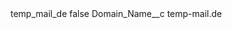 <?xml version="1.0" encoding="UTF-8"?>
<CustomMetadata xmlns="http://soap.sforce.com/2006/04/metadata" xmlns:xsi="http://www.w3.org/2001/XMLSchema-instance" xmlns:xsd="http://www.w3.org/2001/XMLSchema">
    <label>temp_mail_de</label>
    <protected>false</protected>
    <values>
        <field>Domain_Name__c</field>
        <value xsi:type="xsd:string">temp-mail.de</value>
    </values>
</CustomMetadata>
